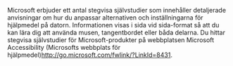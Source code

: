 <Token xmlns:xlink="http://www.w3.org/1999/xlink">Microsoft erbjuder ett antal stegvisa självstudier som innehåller detaljerade anvisningar om hur du anpassar alternativen och inställningarna för hjälpmedel på datorn. Informationen visas i sida vid sida-format så att du kan lära dig att använda musen, tangentbordet eller båda delarna. Du hittar stegvisa självstudier för Microsoft-produkter på webbplatsen <externalLink xmlns="http://ddue.schemas.microsoft.com/authoring/2003/5"><linkText>Microsoft Accessibility (Microsofts webbplats för hjälpmedel)</linkText><linkUri>http://go.microsoft.com/fwlink/?LinkId=8431</linkUri></externalLink>.</Token>

<!--HONumber=Jun16_HO4-->


